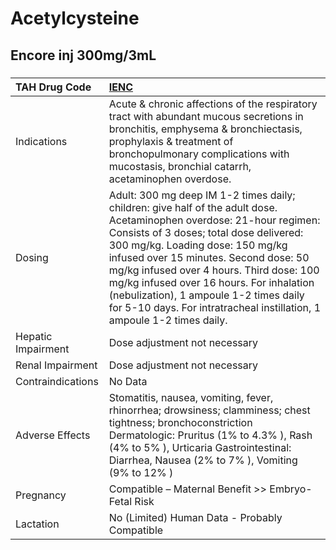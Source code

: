 # Acetylcysteine

## Encore inj 300mg/3mL

##### 

| TAH Drug Code      | [IENC](https://www.tahsda.org.tw/drugs/hissearch.php?drug_code=IENC)                                                                                                                                                                                                                                                                                                                                                                                      |
|:-------------------|:----------------------------------------------------------------------------------------------------------------------------------------------------------------------------------------------------------------------------------------------------------------------------------------------------------------------------------------------------------------------------------------------------------------------------------------------------------|
| Indications        | Acute & chronic affections of the respiratory tract with abundant mucous secretions in bronchitis, emphysema & bronchiectasis, prophylaxis & treatment of bronchopulmonary complications with mucostasis, bronchial catarrh, acetaminophen overdose.                                                                                                                                                                                                      |
| Dosing             | Adult: 300 mg deep IM 1-2 times daily; children: give half of the adult dose. Acetaminophen overdose: 21-hour regimen: Consists of 3 doses; total dose delivered: 300 mg/kg. Loading dose: 150 mg/kg infused over 15 minutes. Second dose: 50 mg/kg infused over 4 hours. Third dose: 100 mg/kg infused over 16 hours. For inhalation (nebulization), 1 ampoule 1-2 times daily for 5-10 days. For intratracheal instillation, 1 ampoule 1-2 times daily. |
| Hepatic Impairment | Dose adjustment not necessary                                                                                                                                                                                                                                                                                                                                                                                                                             |
| Renal Impairment   | Dose adjustment not necessary                                                                                                                                                                                                                                                                                                                                                                                                                             |
| Contraindications  | No Data                                                                                                                                                                                                                                                                                                                                                                                                                                                   |
| Adverse Effects    | Stomatitis, nausea, vomiting, fever, rhinorrhea; drowsiness; clamminess; chest tightness; bronchoconstriction Dermatologic: Pruritus (1% to 4.3% ), Rash (4% to 5% ), Urticaria Gastrointestinal: Diarrhea, Nausea (2% to 7% ), Vomiting (9% to 12% )                                                                                                                                                                                                     |
| Pregnancy          | Compatible – Maternal Benefit >> Embryo-Fetal Risk                                                                                                                                                                                                                                                                                                                                                                                                        |
| Lactation          | No (Limited) Human Data - Probably Compatible                                                                                                                                                                                                                                                                                                                                                                                                             |

